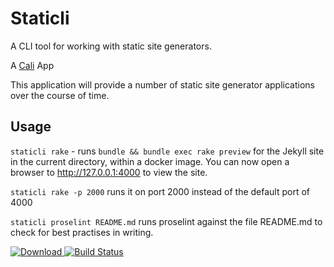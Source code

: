 # Staticli

A CLI tool for working with static site generators.

A [Cali](https://github.com/skybet/cali) App

This application will provide a number of static site generator applications over the course of time.

## Usage

`staticli rake` - runs `bundle && bundle exec rake preview` for the Jekyll site in the current directory, within a docker image.  You can now open a browser to http://127.0.0.1:4000 to view the site.

`staticli rake -p 2000` runs it on port 2000 instead of the default port of 4000

`staticli proselint README.md` runs proselint against the file README.md to check for best practises in writing.

[ ![Download](https://api.bintray.com/packages/wheresalice/staticli/staticli/images/download.svg) ](https://bintray.com/wheresalice/staticli/staticli/_latestVersion)
[![Build Status](https://travis-ci.org/WheresAlice/staticli.svg?branch=master)](https://travis-ci.org/WheresAlice/staticli)